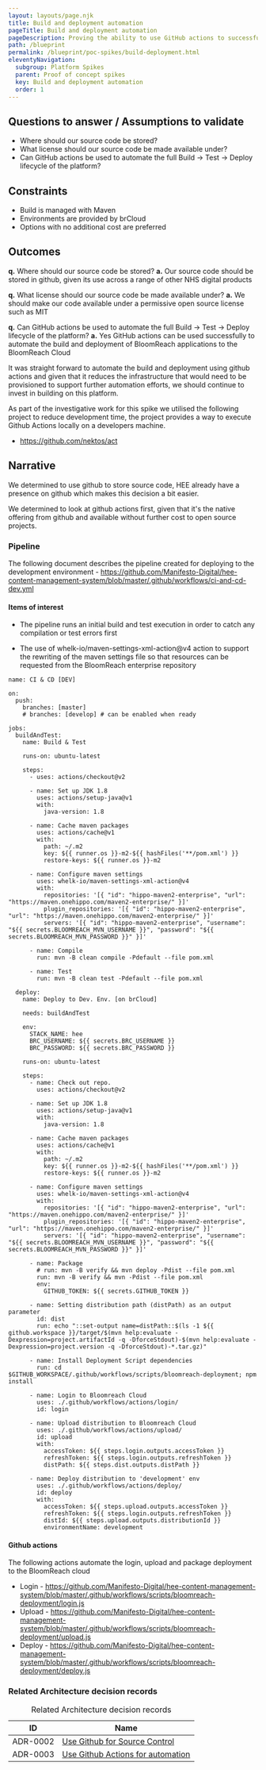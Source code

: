 ```yaml
---
layout: layouts/page.njk
title: Build and deployment automation
pageTitle: Build and deployment automation
pageDescription: Proving the ability to use GitHub actions to successfully build, test and deploy a BloomReach project to brCloud
path: /blueprint
permalink: /blueprint/poc-spikes/build-deployment.html
eleventyNavigation:
  subgroup: Platform Spikes
  parent: Proof of concept spikes
  key: Build and deployment automation
  order: 1
---
```

## Questions to answer / Assumptions to validate

- Where should our source code be stored?
- What license should our source code be made available under?
- Can GitHub actions be used to automate the full Build -> Test -> Deploy lifecycle of the platform?

## Constraints

- Build is managed with Maven
- Environments are provided by brCloud
- Options with no additional cost are preferred

## Outcomes

**q.** Where should our source code be stored?
**a.** Our source code should be stored in github, given its use across a range of other NHS digital products

**q.** What license should our source code be made available under?
**a.** We should make our code available under a permissive open source license such as MIT

**q.** Can GitHub actions be used to automate the full Build -> Test -> Deploy lifecycle of the platform?
**a.** Yes GitHub actions can be used successfully to automate the build and deployment of BloomReach applications to the BloomReach Cloud


It was straight forward to automate the build and deployment using github actions and given that it reduces the infrastructure that would need to be provisioned to support further automation efforts, we should continue to invest in building on this platform.

As part of the investigative work for this spike we utilised the following project to reduce development time, the project provides a way to execute Github Actions locally on a developers machine.

- https://github.com/nektos/act


## Narrative

We determined to use github to store source code, HEE already have a presence on github which makes this decision a bit easier.

We determined to look at github actions first, given that it's the native offering from github and available without further cost to open source projects.


### Pipeline

The following document describes the pipeline created for deploying to the development environment - https://github.com/Manifesto-Digital/hee-content-management-system/blob/master/.github/workflows/ci-and-cd-dev.yml

#### Items of interest

- The pipeline runs an initial build and test execution in order to catch any compilation or test errors first

- The use of whelk-io/maven-settings-xml-action@v4 action to support the rewriting of the maven settings file so that resources can be requested from the BloomReach enterprise repository 

```
name: CI & CD [DEV]

on:
  push:
    branches: [master]
    # branches: [develop] # can be enabled when ready

jobs:
  buildAndTest:
    name: Build & Test

    runs-on: ubuntu-latest

    steps:
      - uses: actions/checkout@v2

      - name: Set up JDK 1.8
        uses: actions/setup-java@v1
        with:
          java-version: 1.8

      - name: Cache maven packages
        uses: actions/cache@v1
        with:
          path: ~/.m2
          key: ${{ runner.os }}-m2-${{ hashFiles('**/pom.xml') }}
          restore-keys: ${{ runner.os }}-m2

      - name: Configure maven settings
        uses: whelk-io/maven-settings-xml-action@v4
        with:
          repositories: '[{ "id": "hippo-maven2-enterprise", "url": "https://maven.onehippo.com/maven2-enterprise/" }]'
          plugin_repositories: '[{ "id": "hippo-maven2-enterprise", "url": "https://maven.onehippo.com/maven2-enterprise/" }]'
          servers: '[{ "id": "hippo-maven2-enterprise", "username": "${{ secrets.BLOOMREACH_MVN_USERNAME }}", "password": "${{ secrets.BLOOMREACH_MVN_PASSWORD }}" }]'

      - name: Compile
        run: mvn -B clean compile -Pdefault --file pom.xml

      - name: Test
        run: mvn -B clean test -Pdefault --file pom.xml

  deploy:
    name: Deploy to Dev. Env. [on brCloud]

    needs: buildAndTest

    env:
      STACK_NAME: hee
      BRC_USERNAME: ${{ secrets.BRC_USERNAME }}
      BRC_PASSWORD: ${{ secrets.BRC_PASSWORD }}

    runs-on: ubuntu-latest

    steps:
      - name: Check out repo.
        uses: actions/checkout@v2

      - name: Set up JDK 1.8
        uses: actions/setup-java@v1
        with:
          java-version: 1.8

      - name: Cache maven packages
        uses: actions/cache@v1
        with:
          path: ~/.m2
          key: ${{ runner.os }}-m2-${{ hashFiles('**/pom.xml') }}
          restore-keys: ${{ runner.os }}-m2

      - name: Configure maven settings
        uses: whelk-io/maven-settings-xml-action@v4
        with:
          repositories: '[{ "id": "hippo-maven2-enterprise", "url": "https://maven.onehippo.com/maven2-enterprise/" }]'
          plugin_repositories: '[{ "id": "hippo-maven2-enterprise", "url": "https://maven.onehippo.com/maven2-enterprise/" }]'
          servers: '[{ "id": "hippo-maven2-enterprise", "username": "${{ secrets.BLOOMREACH_MVN_USERNAME }}", "password": "${{ secrets.BLOOMREACH_MVN_PASSWORD }}" }]'

      - name: Package
        # run: mvn -B verify && mvn deploy -Pdist --file pom.xml
        run: mvn -B verify && mvn -Pdist --file pom.xml
        env:
          GITHUB_TOKEN: ${{ secrets.GITHUB_TOKEN }}

      - name: Setting distribution path (distPath) as an output parameter
        id: dist
        run: echo "::set-output name=distPath::$(ls -1 ${{ github.workspace }}/target/$(mvn help:evaluate -Dexpression=project.artifactId -q -DforceStdout)-$(mvn help:evaluate -Dexpression=project.version -q -DforceStdout)-*.tar.gz)"

      - name: Install Deployment Script dependencies
        run: cd $GITHUB_WORKSPACE/.github/workflows/scripts/bloomreach-deployment; npm install

      - name: Login to Bloomreach Cloud
        uses: ./.github/workflows/actions/login/
        id: login

      - name: Upload distribution to Bloomreach Cloud
        uses: ./.github/workflows/actions/upload/
        id: upload
        with:
          accessToken: ${{ steps.login.outputs.accessToken }}
          refreshToken: ${{ steps.login.outputs.refreshToken }}
          distPath: ${{ steps.dist.outputs.distPath }}

      - name: Deploy distribution to 'development' env
        uses: ./.github/workflows/actions/deploy/
        id: deploy
        with:
          accessToken: ${{ steps.upload.outputs.accessToken }}
          refreshToken: ${{ steps.login.outputs.refreshToken }}
          distId: ${{ steps.upload.outputs.distributionId }}
          environmentName: development
```

#### Github actions

The following actions automate the login, upload and package deployment to the BloomReach cloud

- Login - https://github.com/Manifesto-Digital/hee-content-management-system/blob/master/.github/workflows/scripts/bloomreach-deployment/login.js
- Upload - https://github.com/Manifesto-Digital/hee-content-management-system/blob/master/.github/workflows/scripts/bloomreach-deployment/upload.js
- Deploy - https://github.com/Manifesto-Digital/hee-content-management-system/blob/master/.github/workflows/scripts/bloomreach-deployment/deploy.js 

<div class="nhsuk-table__panel-with-heading-tab">
  <h3 class="nhsuk-table__heading-tab">Related Architecture decision records</h3>
  <div class="nhsuk-table-responsive">
    <table class="nhsuk-table">
      <caption class="nhsuk-table__caption">Related Architecture decision records</caption>
      <thead class="nhsuk-table__head">
        <tr class="nhsuk-table__row">
          <th class="nhsuk-table__header" scope="col">ID</th>
          <th class="nhsuk-table__header" scope="col">Name</th>
        </tr>
      </thead>
      <tbody class="nhsuk-table__body">
        <tr class="nhsuk-table__row">
          <td class="nhsuk-table__cell">ADR-0002</td>
          <td class="nhsuk-table__cell "><a href="/blueprint/adrs/ADR-0002-use-github-for-source-control.html">Use Github for Source Control</a></td>
        </tr>
        <tr class="nhsuk-table__row">
          <td class="nhsuk-table__cell">ADR-0003</td>
          <td class="nhsuk-table__cell "><a href="/blueprint/adrs/ADR-0003-use-github-actions-for-automation.html">Use Github Actions for automation</a></td>
        </tr>
      </tbody>
    </table>
  </div>
</div>